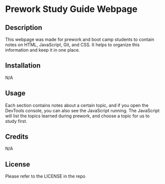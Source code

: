# Prework Study Guide Webpage

## Description

This webpage was made for prework and boot camp students  to contain notes on HTML, JavaScript, Git, and CSS. It helps to organize this information and keep it in one place. 

## Installation

N/A

## Usage

Each section contains notes about a certain topic, and if you open the DevTools console, you can also see the JavaScript running. The JavaScript will list the topics learned during prework, and choose a topic for us to study first. 

## Credits

N/A

## License

Please refer to the LICENSE in the repo

